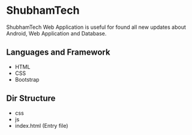# ShubhamTech

ShubhamTech Web Application is useful for found all new updates about Android, Web Application and Database.



## Languages and Framework

* HTML
* CSS
* Bootstrap

## Dir Structure

* css
* js
* index.html (Entry file)

